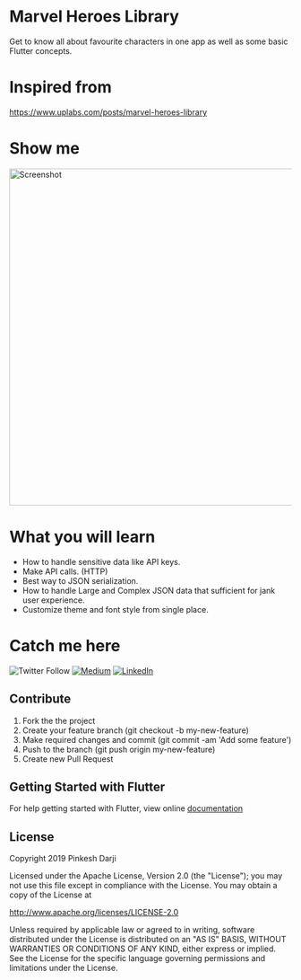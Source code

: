 # Marvel Heroes Library
Get to know all about favourite characters in one app as well as some basic Flutter concepts.

# Inspired from
https://www.uplabs.com/posts/marvel-heroes-library

# Show me
<img src="./preview/preview.gif" height="600" alt="Screenshot"/>

# What you will learn
- How to handle sensitive data like API keys.
- Make API calls. (HTTP)
- Best way to JSON serialization.
- How to handle Large and Complex JSON data that sufficient for jank user experience.
- Customize theme and font style from single place.

# Catch me here
![Twitter Follow](https://img.shields.io/twitter/follow/Pinkeshdarji.svg?label=Learn%20with%20me&style=social)
[![Medium](https://img.shields.io/badge/Medium-pinkeshDarji-green.svg)](https://medium.com/@pinkesh.earth)
[![LinkedIn](https://img.shields.io/badge/LinkedIn-pinkeshDarji-blue.svg)](https://www.linkedin.com/in/pinkesh-darji-28346111b/)

## Contribute
1. Fork the the project
2. Create your feature branch (git checkout -b my-new-feature)
3. Make required changes and commit (git commit -am 'Add some feature')
4. Push to the branch (git push origin my-new-feature)
5. Create new Pull Request

## Getting Started with Flutter

For help getting started with Flutter, view online
[documentation](https://flutter.io/)

## License
Copyright 2019 Pinkesh Darji

Licensed under the Apache License, Version 2.0 (the "License"); you may not use this file except in compliance with the License. You may obtain a copy of the License at

http://www.apache.org/licenses/LICENSE-2.0

Unless required by applicable law or agreed to in writing, software distributed under the License is distributed on an "AS IS" BASIS, WITHOUT WARRANTIES OR CONDITIONS OF ANY KIND, either express or implied. See the License for the specific language governing permissions and limitations under the License.
